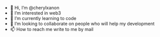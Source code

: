 - 👋 Hi, I’m @cherylxanon
- 👀 I’m interested in web3
- 🌱 I’m currently learning to code
- 💞️ I’m looking to collaborate on people who will help my development
- 📫 How to reach me write to me by mail

<!---
cherylxanon/cherylxanon is a ✨ special ✨ repository because its `README.md` (this file) appears on your GitHub profile.
You can click the Preview link to take a look at your changes.
--->
